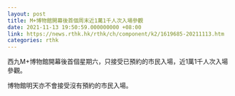 ```yaml
---
layout: post
title: M+博物館開幕後首個周末近1萬1千人次入場參觀
date: 2021-11-13 19:50:59.000000000 +08:00
link: https://news.rthk.hk/rthk/ch/component/k2/1619685-20211113.htm
categories: rthk
---
```


西九M+博物館開幕後首個星期六，只接受已預約的市民入場，近1萬1千人次入場參觀。

博物館明天亦不會接受沒有預約的市民入場。
